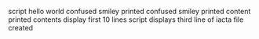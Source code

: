 script hello world
confused smiley printed
confused smiley printed
content printed
contents display
first 10 lines 
script displays third line of iacta
file created
